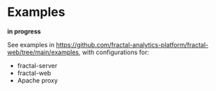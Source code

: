 # Examples

**in progress**

See examples in
https://github.com/fractal-analytics-platform/fractal-web/tree/main/examples,
with configurations for:

* fractal-server
* fractal-web
* Apache proxy
